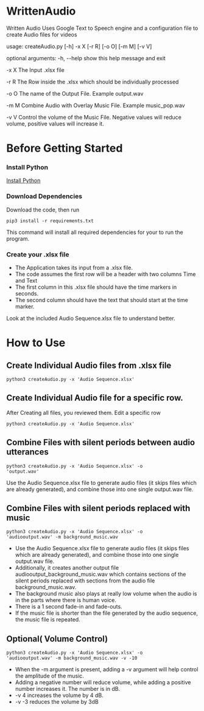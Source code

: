 # WrittenAudio
Written Audio Uses Google Text to Speech engine and a configuration file to create Audio files for videos


usage: createAudio.py [-h] -x X [-r R] [-o O] [-m M] [-v V]

optional arguments:
  -h, --help  show this help message and exit
  
  -x X        The Input .xlsx file
  
  -r R        The Row inside the .xlsx which should be individually processed
  
  -o O        The name of the Output File. Example output.wav
  
  -m M        Combine Audio with Overlay Music File. Example music_pop.wav
  
  -v V        Control the volume of the Music File. Negative values will
              reduce volume, positive values will increase it.

# Before Getting Started
### Install Python

[Install Python](http://www.python.org "Download Python")

### Download Dependencies

Download the code, then run 

<code>pip3 install -r requirements.txt</code>

This command will install all required dependencies for your to run the program.

### Create your .xlsx file
* The Application takes its input from a .xlsx file. 
* The code assumes the first row will be a header with two columns Time and Text
* The first column in this .xlsx file should have the time markers in seconds.
* The second column should have the text that should start at the time marker. 

Look at the included Audio Sequence.xlsx file to understand better.

# How to Use

## Create Individual Audio files from .xlsx file
 
<code>python3 createAudio.py -x 'Audio Sequence.xlsx'</code>

## Create Individual Audio file for a specific row.
After Creating all files, you reviewed them. Edit a specific row
 
<code>python3 createAudio.py -x 'Audio Sequence.xlsx'</code>

## Combine Files with silent periods between audio utterances
 
<code>python3 createAudio.py -x 'Audio Sequence.xlsx' -o 'output.wav'</code>

Use the Audio Sequence.xlsx file to generate audio files (it skips files which are already generated), and combine those into one single output.wav file. 

## Combine Files with silent periods replaced with music
 
<code>python3 createAudio.py -x 'Audio Sequence.xlsx' -o 'audiooutput.wav' -m background_music.wav</code>

* Use the Audio Sequence.xlsx file to generate audio files (it skips files which are already generated), and combine those into one single output.wav file. 
* Additionally, it creates another output file audiooutput_background_music.wav which contains sections of the silent periods replaced with sections from the audio file background_music.wav.
* The background music also plays at really low volume when the audio is in the parts where there is human voice.
* There is a 1 second fade-in and fade-outs.
* If the music file is shorter than the file generated by the audio sequence, the music file is repeated.

## Optional( Volume Control)
<code>python3 createAudio.py -x 'Audio Sequence.xlsx' -o 'audiooutput.wav' -m background_music.wav -v -10</code>
* When the -m argument is present, adding a -v <number> argument will help control the amplitude of the music. 
* Adding a negative number will reduce volume, while adding a positive number increases it. The number is in dB. 
* -v 4 increases the volume by 4 dB. 
* -v -3 reduces the volume by 3dB

 
